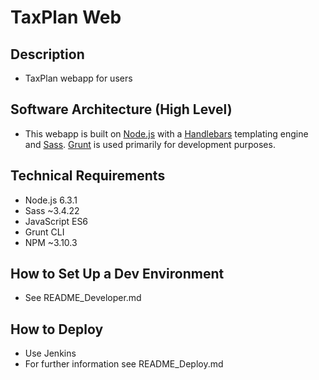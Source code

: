 # TaxPlan Web #


## Description ##


* TaxPlan webapp for users


## Software Architecture (High Level) ##


* This webapp is built on [Node.js](https://nodejs.org/en/) with a [Handlebars](http://handlebarsjs.com/) templating engine and [Sass](http://sass-lang.com/).  [Grunt](http://gruntjs.com/) is used primarily for development purposes.


## Technical Requirements ##


* Node.js 6.3.1
* Sass ~3.4.22
* JavaScript ES6
* Grunt CLI
* NPM ~3.10.3 


## How to Set Up a Dev Environment ##


* See README_Developer.md


## How to Deploy ##

* Use Jenkins
* For further information see README_Deploy.md
